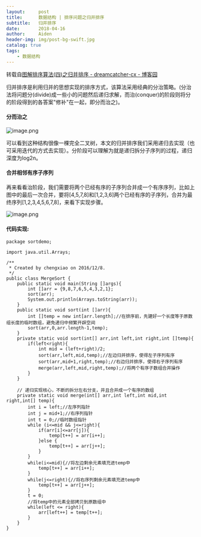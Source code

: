 ```yaml
---
layout:     post
title:      数据结构 | 排序问题之归并排序
subtitle:   归并排序
date:       2018-04-16
author:     Aiden
header-img: img/post-bg-swift.jpg
catalog: true 			
tags:								
    - 数据结构
---
```


转载自[图解排序算法(四)之归并排序 - dreamcatcher-cx - 博客园](https://www.cnblogs.com/chengxiao/p/6194356.html)

归并排序是利用归并的思想实现的排序方式，该算法采用经典的分治策略。(分治法将问题分(divide)成一些小的问题然后递归求解，而治(conquer)的阶段则将分的阶段得到的各答案"修补"在一起，即分而治之)。


#### 分而治之

![image.png](https://upload-images.jianshu.io/upload_images/10402860-e6b346724f171b67.png?imageMogr2/auto-orient/strip%7CimageView2/2/w/1240)

可以看到这种结构很像一棵完全二叉树，本文的归并排序我们采用递归去实现（也可采用迭代的方式去实现）。分阶段可以理解为就是递归拆分子序列的过程，递归深度为log2n。

#### 合并相邻有序子序列

再来看看治阶段，我们需要将两个已经有序的子序列合并成一个有序序列，比如上图中的最后一次合并，要将[4,5,7,8]和[1,2,3,6]两个已经有序的子序列，合并为最终序列[1,2,3,4,5,6,7,8]，来看下实现步骤。

![image.png](https://upload-images.jianshu.io/upload_images/10402860-bd36efe86228c8f6.png?imageMogr2/auto-orient/strip%7CimageView2/2/w/1240)

#### 代码实现:

```
package sortdemo;

import java.util.Arrays;

/**
 * Created by chengxiao on 2016/12/8.
 */
public class MergeSort {
    public static void main(String []args){
        int []arr = {9,8,7,6,5,4,3,2,1};
        sort(arr);
        System.out.println(Arrays.toString(arr));
    }
    public static void sort(int []arr){
        int []temp = new int[arr.length];//在排序前，先建好一个长度等于原数组长度的临时数组，避免递归中频繁开辟空间
        sort(arr,0,arr.length-1,temp);
    }
    private static void sort(int[] arr,int left,int right,int []temp){
        if(left<right){
            int mid = (left+right)/2;
            sort(arr,left,mid,temp);//左边归并排序，使得左子序列有序
            sort(arr,mid+1,right,temp);//右边归并排序，使得右子序列有序
            merge(arr,left,mid,right,temp);//将两个有序子数组合并操作
        }
    }

    // 递归实现核心，不断的拆分左右分支，并且合并成一个有序的数组
    private static void merge(int[] arr,int left,int mid,int right,int[] temp){
        int i = left;//左序列指针
        int j = mid+1;//右序列指针
        int t = 0;//临时数组指针
        while (i<=mid && j<=right){
            if(arr[i]<=arr[j]){
                temp[t++] = arr[i++];
            }else {
                temp[t++] = arr[j++];
            }
        }
        while(i<=mid){//将左边剩余元素填充进temp中
            temp[t++] = arr[i++];
        }
        while(j<=right){//将右序列剩余元素填充进temp中
            temp[t++] = arr[j++];
        }
        t = 0;
        //将temp中的元素全部拷贝到原数组中
        while(left <= right){
            arr[left++] = temp[t++];
        }
    }
}
```
